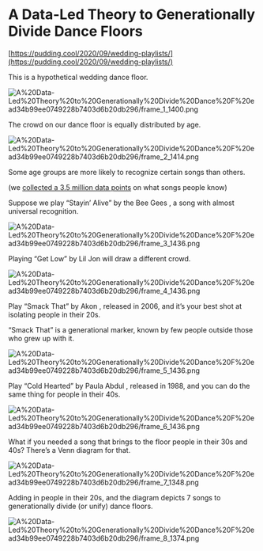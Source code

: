 # A Data-Led Theory to Generationally Divide Dance Floors

[https://pudding.cool/2020/09/wedding-playlists/](https://pudding.cool/2020/09/wedding-playlists/)

This is a hypothetical wedding dance floor.

![A%20Data-Led%20Theory%20to%20Generationally%20Divide%20Dance%20F%20ead34b99ee0749228b7403d6b20db296/frame_1_1400.png](A%20Data-Led%20Theory%20to%20Generationally%20Divide%20Dance%20F%20ead34b99ee0749228b7403d6b20db296/frame_1_1400.png)

The crowd on our dance floor is equally distributed by age.

![A%20Data-Led%20Theory%20to%20Generationally%20Divide%20Dance%20F%20ead34b99ee0749228b7403d6b20db296/frame_2_1414.png](A%20Data-Led%20Theory%20to%20Generationally%20Divide%20Dance%20F%20ead34b99ee0749228b7403d6b20db296/frame_2_1414.png)

Some age groups are more likely to recognize certain songs than others.

(we [collected a 3.5 million data points](https://pudding.cool/2020/04/music-challenge/) on what songs people know)

Suppose we play “Stayin’ Alive” by the Bee Gees , a song with almost universal recognition.

![A%20Data-Led%20Theory%20to%20Generationally%20Divide%20Dance%20F%20ead34b99ee0749228b7403d6b20db296/frame_3_1436.png](A%20Data-Led%20Theory%20to%20Generationally%20Divide%20Dance%20F%20ead34b99ee0749228b7403d6b20db296/frame_3_1436.png)

Playing “Get Low” by Lil Jon will draw a different crowd.

![A%20Data-Led%20Theory%20to%20Generationally%20Divide%20Dance%20F%20ead34b99ee0749228b7403d6b20db296/frame_4_1436.png](A%20Data-Led%20Theory%20to%20Generationally%20Divide%20Dance%20F%20ead34b99ee0749228b7403d6b20db296/frame_4_1436.png)

Play “Smack That” by Akon , released in 2006, and it’s your best shot at isolating people in their 20s.

“Smack That” is a generational marker, known by few people outside those who grew up with it.

![A%20Data-Led%20Theory%20to%20Generationally%20Divide%20Dance%20F%20ead34b99ee0749228b7403d6b20db296/frame_5_1436.png](A%20Data-Led%20Theory%20to%20Generationally%20Divide%20Dance%20F%20ead34b99ee0749228b7403d6b20db296/frame_5_1436.png)

Play “Cold Hearted” by Paula Abdul , released in 1988, and you can do the same thing for people in their 40s.

![A%20Data-Led%20Theory%20to%20Generationally%20Divide%20Dance%20F%20ead34b99ee0749228b7403d6b20db296/frame_6_1436.png](A%20Data-Led%20Theory%20to%20Generationally%20Divide%20Dance%20F%20ead34b99ee0749228b7403d6b20db296/frame_6_1436.png)

What if you needed a song that brings to the floor people in their 30s and 40s? There’s a Venn diagram for that.

![A%20Data-Led%20Theory%20to%20Generationally%20Divide%20Dance%20F%20ead34b99ee0749228b7403d6b20db296/frame_7_1348.png](A%20Data-Led%20Theory%20to%20Generationally%20Divide%20Dance%20F%20ead34b99ee0749228b7403d6b20db296/frame_7_1348.png)

Adding in people in their 20s, and the diagram depicts 7 songs to generationally divide (or unify) dance floors.

![A%20Data-Led%20Theory%20to%20Generationally%20Divide%20Dance%20F%20ead34b99ee0749228b7403d6b20db296/frame_8_1374.png](A%20Data-Led%20Theory%20to%20Generationally%20Divide%20Dance%20F%20ead34b99ee0749228b7403d6b20db296/frame_8_1374.png)
